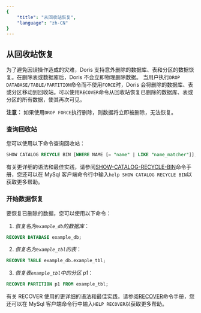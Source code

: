 ```yaml
---
{
    "title": "从回收站恢复",
    "language": "zh-CN"
}
---
```


<!--
Licensed to the Apache Software Foundation (ASF) under one
or more contributor license agreements.  See the NOTICE file
distributed with this work for additional information
regarding copyright ownership.  The ASF licenses this file
to you under the Apache License, Version 2.0 (the
"License"); you may not use this file except in compliance
with the License.  You may obtain a copy of the License at

  http://www.apache.org/licenses/LICENSE-2.0

Unless required by applicable law or agreed to in writing,
software distributed under the License is distributed on an
"AS IS" BASIS, WITHOUT WARRANTIES OR CONDITIONS OF ANY
KIND, either express or implied.  See the License for the
specific language governing permissions and limitations
under the License.
-->

## 从回收站恢复
为了避免因误操作造成的灾难，Doris 支持意外删除的数据库、表和分区的数据恢复。在删除表或数据库后，Doris 不会立即物理删除数据。
当用户执行`DROP DATABASE/TABLE/PARTITION`命令而不使用`FORCE`时，Doris 会将删除的数据库、表或分区移动到回收站。可以使用`RECOVER`命令从回收站恢复已删除的数据库、表或分区的所有数据，使其再次可见。

**注意：** 如果使用`DROP FORCE`执行删除，则数据将立即被删除，无法恢复。

### 查询回收站

您可以使用以下命令查询回收站：

```sql
SHOW CATALOG RECYCLE BIN [WHERE NAME [= "name" | LIKE "name_matcher"]];
```

有关更详细的语法和最佳实践，请参阅[SHOW-CATALOG-RECYCLE-BIN](../../sql-manual/sql-statements/Show-Statements/SHOW-CATALOG-RECYCLE-BIN.md)命令手册，您还可以在 MySql 客户端命令行中输入`help SHOW CATALOG RECYCLE BIN`以获取更多帮助。

### 开始数据恢复

要恢复已删除的数据，您可以使用以下命令：

1. *恢复名为`example_db`的数据库*：

```sql
RECOVER DATABASE example_db;
```

2. *恢复名为`example_tbl`的表*：

```sql
RECOVER TABLE example_db.example_tbl;
```

3. *恢复表`example_tbl`中的分区 p1*：

```sql
RECOVER PARTITION p1 FROM example_tbl;
```

有关 RECOVER 使用的更详细的语法和最佳实践，请参阅[RECOVER](../../sql-manual/sql-statements/Database-Administration-Statements/RECOVER.md)命令手册，您还可以在 MySql 客户端命令行中输入`HELP RECOVER`以获取更多帮助。
